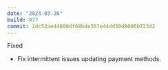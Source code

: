 ```yaml
---
date: "2024-03-26"
build: 977
commit: 2dc52ae44800df68bde357e44dd30d9006b723d2
---
```


Fixed
- Fix intermittent issues updating payment methods.
